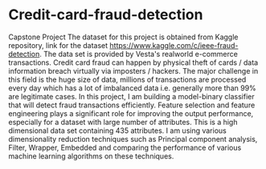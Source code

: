 # Credit-card-fraud-detection
Capstone Project
The dataset for this project is obtained from Kaggle repository, link for the dataset https://www.kaggle.com/c/ieee-fraud-detection. The data set is provided by Vesta's realworld e-commerce transactions.
Credit card fraud can happen by physical theft of cards / data information breach virtually via imposters / hackers. The major challenge in this field is the huge size of data, millions of transactions are processed every day which has a lot of imbalanced data i.e. generally more than 99% are legitimate cases. In this project, I am building a model-binary classifier that will detect fraud transactions efficiently. 
Feature selection and feature engineering plays a significant role for improving the output performance, especially for a dataset with large number of attributes. This is a high dimensional data set containing 435 attributes. I am using various dimensionality reduction techniques such as Principal component analysis, Filter, Wrapper, Embedded  and comparing the performance of various machine learning algorithms on these techniques. 
